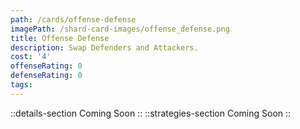 ```yaml
---
path: /cards/offense-defense
imagePath: /shard-card-images/offense_defense.png
title: Offense Defense
description: Swap Defenders and Attackers.
cost: '4'
offenseRating: 0
defenseRating: 0
tags:
---
```

::details-section
Coming Soon
::
::strategies-section
Coming Soon
::